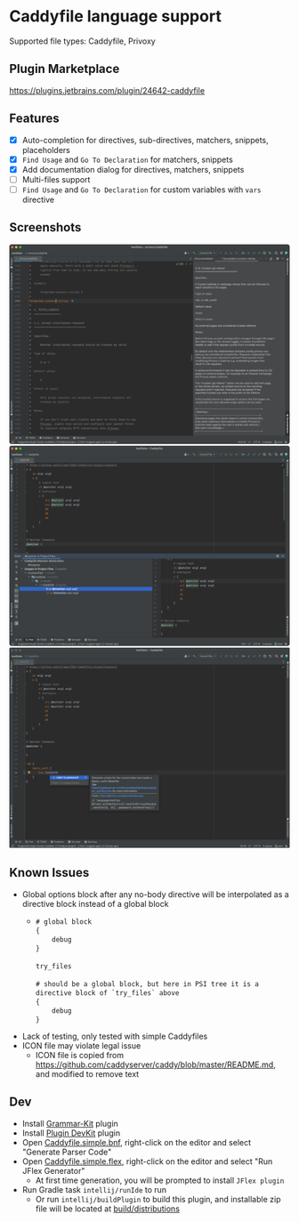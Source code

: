 # Caddyfile language support

Supported file types: Caddyfile, Privoxy

## Plugin Marketplace

https://plugins.jetbrains.com/plugin/24642-caddyfile

## Features

- [x] Auto-completion for directives, sub-directives, matchers, snippets, placeholders
- [x] `Find Usage` and `Go To Declaration` for matchers, snippets
- [x] Add documentation dialog for directives, matchers, snippets
- [ ] Multi-files support
- [ ] `Find Usage` and `Go To Declaration` for custom variables with `vars` directive

## Screenshots

![documentation.png](screenshot/documentation.png)
![matcher-reference.png](screenshot/matcher-reference.png)
![password-hashing.png](screenshot/password-hashing.png)

## Known Issues

- Global options block after any no-body directive will be interpolated as a directive block instead of a global block
  - ```caddyfile
    # global block
    {
        debug        
    }
    
    try_files
    
    # should be a global block, but here in PSI tree it is a directive block of `try_files` above
    {
        debug
    }
    ```
- Lack of testing, only tested with simple Caddyfiles
- ICON file may violate legal issue
    - ICON file is copied from https://github.com/caddyserver/caddy/blob/master/README.md, and modified to remove text

## Dev

- Install [Grammar-Kit](https://plugins.jetbrains.com/plugin/6606-grammar-kit) plugin
- Install [Plugin DevKit](https://plugins.jetbrains.com/plugin/22851-plugin-devkit) plugin
- Open [Caddyfile.simple.bnf](src/main/kotlin/cc/allape/caddyfile/Caddyfile.simple.bnf),
  right-click on the editor and select "Generate Parser Code"
- Open [Caddyfile.simple.flex](src/main/kotlin/cc/allape/caddyfile/Caddyfile.simple.flex),
  right-click on the editor and select "Run JFlex Generator"
    - At first time generation, you will be prompted to install `JFlex plugin`
- Run Gradle task `intellij/runIde` to run
    - Or run `intellij/buildPlugin` to build this plugin, and installable zip file will be located
      at [build/distributions](build/distributions)
